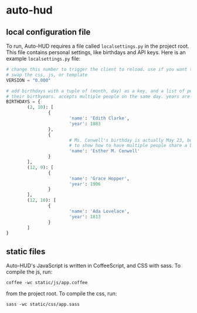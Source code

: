# auto-hud

## local configuration file
To run, Auto-HUD requires a file called `localsettings.py` in the project root.
This file contains personal settings, like birthdays and API keys. Here is an
example `localsettings.py` file:

```.py
# change this number to trigger the client to reload. use if you want to hot
# swap the css, js, or template
VERSION = "0.000"

# add birthdays with a tuple of (month, day) as a key, and a list of people and
# their birthyears. accepts multiple people on the same day. years are optional.
BIRTHDAYS = {
		(2, 10): [
				{
						'name': 'Edith Clarke',
						'year': 1883
				},
				{
						# Ms. Conwell's birthday is actually May 23, but I changed it here
						# to show how to have multiple people share a birthday.
						'name': 'Esther M. Conwell'
				}
		],
		(12, 9): [
				{
						'name': 'Grace Hopper',
						'year': 1906
				}
		],
		(12, 10): [
				{
						'name': 'Ada Lovelace',
						'year': 1813
				}
		]
}
```

## static files
Auto-HUD's JavaScript is written in CoffeeScript, and CSS with sass. To compile
the js, run:

	coffee -wc static/js/app.coffee

from the project root. To compile the css, run:

	sass -wc static/css/app.sass
